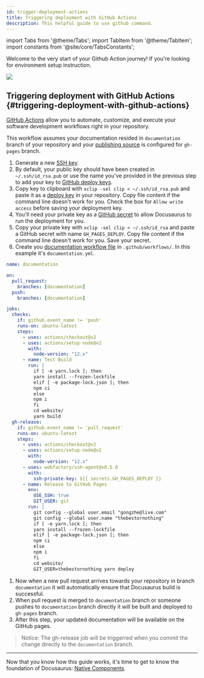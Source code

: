 ```yaml
---
id: trigger-deployment-actions
title: Triggering deployment with GitHub Actions
description: This helpful guide to use github command.
---
```


import Tabs from '@theme/Tabs'; import TabItem from '@theme/TabItem'; import constants from '@site/core/TabsConstants';

<div className="content-banner">
  <p>
    Welcome to the very start of your Github Action journey! If you're looking for environment setup instruction.
  </p>
  <img className="content-banner-img" src="/docs/assets/docusaurus.ico" alt=" " />
</div>

## Triggering deployment with GitHub Actions {#triggering-deployment-with-github-actions}

[GitHub Actions](https://help.github.com/en/actions) allow you to automate, customize, and execute your software development workflows right in your repository.

This workflow assumes your documentation resided in `documentation` branch of your repository and your [publishing source](https://help.github.com/en/github/working-with-github-pages/configuring-a-publishing-source-for-your-github-pages-site) is configured for `gh-pages` branch.

1. Generate a new [SSH key](https://help.github.com/en/github/authenticating-to-github/generating-a-new-ssh-key-and-adding-it-to-the-ssh-agent).
1. By default, your public key should have been created in `~/.ssh/id_rsa.pub` or use the name you've provided in the previous step to add your key to [GitHub deploy keys](https://developer.github.com/v3/guides/managing-deploy-keys/).
1. Copy key to clipboard with `xclip -sel clip < ~/.ssh/id_rsa.pub` and paste it as a [deploy key](https://developer.github.com/v3/guides/managing-deploy-keys/#deploy-keys) in your repository. Copy file content if the command line doesn't work for you. Check the box for `Allow write access` before saving your deployment key.
1. You'll need your private key as a [GitHub secret](https://help.github.com/en/actions/configuring-and-managing-workflows/creating-and-storing-encrypted-secrets) to allow Docusaurus to run the deployment for you.
1. Copy your private key with `xclip -sel clip < ~/.ssh/id_rsa` and paste a GitHub secret with name `GH_PAGES_DEPLOY`. Copy file content if the command line doesn't work for you. Save your secret.
1. Create you [documentation workflow file](https://help.github.com/en/actions/configuring-and-managing-workflows/configuring-a-workflow#creating-a-workflow-file) in `.github/workflows/`. In this example it's `documentation.yml`.

```yaml title="documentation.yml"
name: documentation

on:
  pull_request:
    branches: [documentation]
  push:
    branches: [documentation]

jobs:
  checks:
    if: github.event_name != 'push'
    runs-on: ubuntu-latest
    steps:
      - uses: actions/checkout@v2
      - uses: actions/setup-node@v2
        with:
          node-version: "12.x"
      - name: Test Build
        run: |
          if [ -e yarn.lock ]; then
          yarn install --frozen-lockfile
          elif [ -e package-lock.json ]; then
          npm ci
          else
          npm i
          fi
          cd website/
          yarn build
  gh-release:
    if: github.event_name != 'pull_request'
    runs-on: ubuntu-latest
    steps:
      - uses: actions/checkout@v2
      - uses: actions/setup-node@v2
        with:
          node-version: "12.x"
      - uses: webfactory/ssh-agent@v0.5.0
        with:
          ssh-private-key: ${{ secrets.GH_PAGES_DEPLOY }}
      - name: Release to GitHub Pages
        env:
          USE_SSH: true
          GIT_USER: git
        run: |
          git config --global user.email "gongzhe@live.com"
          git config --global user.name "thebestornothing"
          if [ -e yarn.lock ]; then
          yarn install --frozen-lockfile
          elif [ -e package-lock.json ]; then
          npm ci
          else
          npm i
          fi
          cd website/
          GIT_USER=thebestornothing yarn deploy
```

1. Now when a new pull request arrives towards your repository in branch `documentation` it will automatically ensure that Docusaurus build is successful.
1. When pull request is merged to `documentation` branch or someone pushes to `documentation` branch directly it will be built and deployed to `gh-pages` branch.
1. After this step, your updated documentation will be available on the GitHub pages.

>Notice: The gh-release job will be triggerred when you commit the change directly to the `documentation` branch.
---

Now that you know how this guide works, it's time to get to know the foundation of Docusaurus: [Native Components](intro-react-native-components.md).
